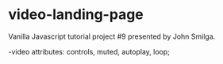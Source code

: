 # video-landing-page
Vanilla Javascript tutorial project #9 presented by John Smilga.

<!--
 <video>
    <source src="#">
</video> 
-->
-video attributes: controls, muted, autoplay, loop;